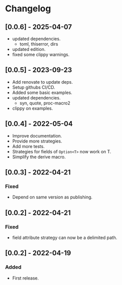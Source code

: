 # Changelog

## [0.0.6] - 2025-04-07

- updated dependencies.
  - toml, thiserror, dirs
- updated edition.
- fixed some clippy warnings.

## [0.0.5] - 2023-09-23

- Add renovate to update deps.
- Setup githubs CI/CD.
- Added some basic examples.
- updated dependencies.
  - syn, quote, proc-macro2
- clippy on examples.

## [0.0.4] - 2022-05-04

- Improve documentation.
- Provide more strategies.
- Add more tests.
- Strategies for fields of `Option<T>` now work on T.
- Simplify the derive macro.

## [0.0.3] - 2022-04-21

### Fixed

- Depend on same version as publishing.

## [0.0.2] - 2022-04-21

### Fixed

- field attribute strategy can now be a delimited path.

## [0.0.2] - 2022-04-19

### Added

- First release.
